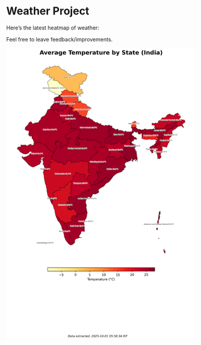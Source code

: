 # Weather Project

Here’s the latest heatmap of weather:

Feel free to leave feedback/improvements.

![India Heatmap](docs/assets/india_heatmap.png?v=DC73D4)
